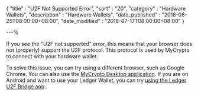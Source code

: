 {
"title" : "U2F Not Supported Error",
"sort" : "20",
"category" : "Hardware Wallets",
"description" : "Hardware Wallets",
"date_published" : "2018-06-25T08:00:00+08:00",
"date_modified" : "2018-07-17T08:00:00+08:00"
}

---%

If you see the "U2F not supported" error, this means that your browser does not (properly) support the U2F protocol. This protocol is used by MyCrypto to connect with your hardware wallet.

To solve this issue, you can try using a different browser, such as Google Chrome. You can also use the [MyCrypto Desktop application](https://download.mycrypto.com/). If you are on Android and want to use your Ledger Wallet, you can try [using the Ledger U2F Bridge app](https://support.mycrypto.com/hardware-wallets/ledger-hardware-wallet-using-with-android.html).
